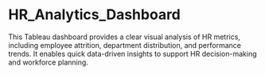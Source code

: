 # HR_Analytics_Dashboard
This Tableau dashboard provides a clear visual analysis of HR metrics, including employee attrition, department distribution, and performance trends. It enables quick data-driven insights to support HR decision-making and workforce planning.
